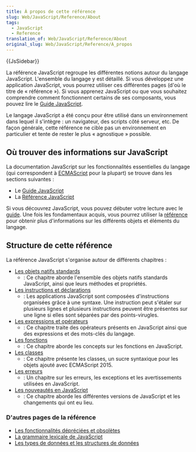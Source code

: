 ```yaml
---
title: À propos de cette référence
slug: Web/JavaScript/Reference/About
tags:
  - JavaScript
  - Reference
translation_of: Web/JavaScript/Reference/About
original_slug: Web/JavaScript/Reference/A_propos
---
```


{{JsSidebar}}

La référence JavaScript regroupe les différentes notions autour du langage JavaScript. L'ensemble du langage y est détaillé. Si vous développez une application JavaScript, vous pourrez utiliser ces différentes pages (d'où le titre de « référence »). Si vous apprenez JavaScript ou que vous souhaitez comprendre comment fonctionnent certains de ses composants, vous pouvez lire le [Guide JavaScript](/fr/docs/Web/JavaScript/Guide).

Le langage JavaScript a été conçu pour être utilisé dans un environnement dans lequel il s'intègre : un navigateur, des scripts côté serveur, etc. De façon générale, cette référence ne cible pas un environnement en particulier et tente de rester le plus « agnostique » possible.

## Où trouver des informations sur JavaScript

La documentation JavaScript sur les fonctionnalités essentielles du langage (qui correspondent à [ECMAScript](/fr/docs/Web/JavaScript/Language_Resources) pour la plupart) se trouve dans les sections suivantes :

- Le [Guide JavaScript](/fr/docs/Web/JavaScript/Guide)
- La [Référence JavaScript](/fr/docs/Web/JavaScript/Reference)

Si vous découvrez JavaScript, vous pouvez débuter votre lecture avec le [guide](/fr/docs/Web/JavaScript/Guide). Une fois les fondamentaux acquis, vous pourrez utiliser la [référence](/fr/docs/Web/JavaScript/Reference) pour obtenir plus d'informations sur les différents objets et éléments du langage.

## Structure de cette référence

La référence JavaScript s'organise autour de différents chapitres :

- [Les objets natifs standards](/fr/docs/Web/JavaScript/Reference/Objets_globaux)
  - : Ce chapitre aborde l'ensemble des objets natifs standards JavaScript, ainsi que leurs méthodes et propriétés.
- [Les instructions et déclarations](/fr/docs/Web/JavaScript/Reference/Instructions)
  - : Les applications JavaScript sont composées d'instructions organisées grâce à une syntaxe. Une instruction peut s'étaler sur plusieurs lignes et plusieurs instructions peuvent être présentes sur une ligne si elles sont séparées par des points-virugles.
- [Les expressions et opérateurs](/fr/docs/Web/JavaScript/Reference/Op%C3%A9rateurs)
  - : Ce chapitre traite des opérateurs présents en JavaScript ainsi que des expressions et des mots-clés du langage.
- [Les fonctions](/fr/docs/Web/JavaScript/Reference/Fonctions)
  - : Ce chapitre aborde les concepts sur les fonctions en JavaScript.
- [Les classes](/fr/docs/Web/JavaScript/Reference/Classes)
  - : Ce chapitre présente les classes, un sucre syntaxique pour les objets ajouté avec ECMAScript 2015.
- [Les erreurs](/fr/docs/Web/JavaScript/Reference/Erreurs)
  - : Un chapitre sur les erreurs, les exceptions et les avertissements utilisées en JavaScript.
- [Les nouveautés en JavaScript](/fr/docs/Web/JavaScript/New_in_JavaScript)
  - : Ce chapitre aborde les différentes versions de JavaScript et les changements qui ont eu lieu.

### D'autres pages de la référence

- [Les fonctionnalités dépréciées et obsolètes](/fr/docs/JavaScript/R%C3%A9f%C3%A9rence_JavaScript/Annexes/Fonctionnalit%C3%A9s_d%C3%A9pr%C3%A9ci%C3%A9es)
- [La grammaire lexicale de JavaScript](/fr/docs/Web/JavaScript/Reference/Grammaire_lexicale)
- [Les types de données et les structures de données](/fr/docs/Web/JavaScript/Structures_de_donn%C3%A9es)
